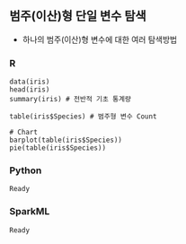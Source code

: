 ## 범주(이산)형 단일 변수 탐색
- 하나의 범주(이산)형 변수에 대한 여러 탐색방법

### R
    data(iris)
    head(iris)
    summary(iris) # 전반적 기초 통계량

    table(iris$Species) # 범주형 변수 Count

    # Chart
    barplot(table(iris$Species))
    pie(table(iris$Species))

### Python
    Ready

### SparkML
    Ready
